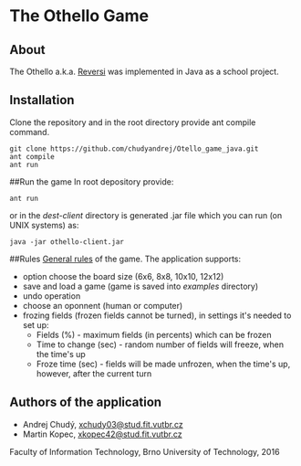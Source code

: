 # The Othello Game

## About
The Othello a.k.a. [Reversi](https://en.wikipedia.org/wiki/Reversi) was implemented in Java as a school project. 


## Installation
Clone the repository and in the root directory provide ant compile command.

```
git clone https://github.com/chudyandrej/Otello_game_java.git
ant compile
ant run
```


##Run the game
In root depository provide:

```
ant run
```

or in the _dest-client_ directory is generated .jar file which you can run (on UNIX systems) as:

```
java -jar othello-client.jar
```


##Rules
[General rules](https://en.wikipedia.org/wiki/Reversi) of the game.
The application supports:
- option choose the board size (6x6, 8x8, 10x10, 12x12)
- save and load a game (game is saved into _examples_ directory)
- undo operation
- choose an oponnent (human or computer)
- frozing fields (frozen fields cannot be turned), in settings it's needed to set up:
  - Fields (%) - maximum fields (in percents) which can be frozen
  - Time to change (sec) - random number of fields will freeze, when the time's up
  - Froze time (sec) - fields will be made unfrozen, when the time's up, however, after the current turn


## Authors of the application
- Andrej Chudý, xchudy03@stud.fit.vutbr.cz
- Martin Kopec, xkopec42@stud.fit.vutbr.cz

Faculty of Information Technology, Brno University of Technology, 2016
